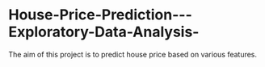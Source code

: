 # House-Price-Prediction---Exploratory-Data-Analysis-
The aim of this project is to predict house price based on various features.
